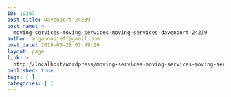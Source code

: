 ```yaml
---
ID: 10267
post_title: Davenport 24239
post_name: >
  moving-services-moving-services-moving-services-davenport-24239
author: mrgabonijeff@gmail.com
post_date: 2018-03-28 01:49:26
layout: page
link: >
  http://localhost/wordpress/moving-services-moving-services-moving-services-davenport-24239/
published: true
tags: [ ]
categories: [ ]
---
```

